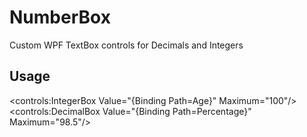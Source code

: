 # NumberBox
Custom WPF TextBox controls for Decimals and Integers

## Usage
<controls:IntegerBox Value="{Binding Path=Age}" Maximum="100"/>
<controls:DecimalBox Value="{Binding Path=Percentage}" Maximum="98.5"/>
